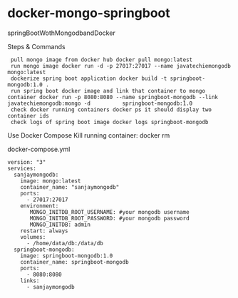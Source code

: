 # docker-mongo-springboot
springBootWothMongodbandDocker

  Steps & Commands

	 pull mongo image from docker hub docker pull mongo:latest
	 run mongo image docker run -d -p 27017:27017 --name javatechiemongodb mongo:latest
	 dockerize spring boot application docker build -t springboot-mongodb:1.0 .
	 run spring boot docker image and link that container to mongo container docker run -p 8080:8080 --name springboot-mongodb --link javatechiemongodb:mongo -d          springboot-mongodb:1.0
	 check docker running containers docker ps it should display two container ids
	 check logs of spring boot image docker logs springboot-mongodb
 
 
 Use Docker Compose
	 Kill running container:
	 docker rm <containerId>
  
  
  docker-compose.yml
  
	version: "3"
	services:
	  sanjaymongodb:
		image: mongo:latest
		container_name: "sanjaymongodb"
		ports:
		  - 27017:27017
		environment: 
		   MONGO_INITDB_ROOT_USERNAME: #your mongodb username
		   MONGO_INITDB_ROOT_PASSWORD: #your mongodb password
		   MONGO_INITDB: admin
		restart: always
		volumes:
		  - /home/data/db:/data/db
	  springboot-mongodb:
		image: springboot-mongodb:1.0
		container_name: springboot-mongodb
		ports:
		  - 8080:8080
		links:
		  - sanjaymongodb
